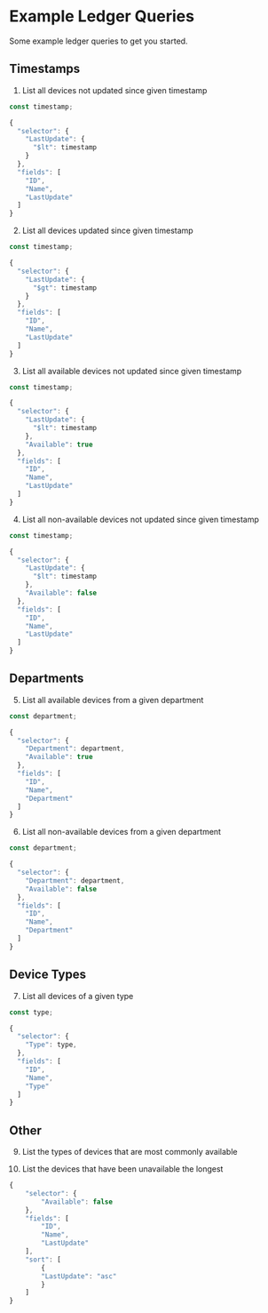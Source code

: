 # Example Ledger Queries
Some example ledger queries to get you started.
## Timestamps
1. List all devices not updated since given timestamp

```js
const timestamp;

{
  "selector": {
    "LastUpdate": {
      "$lt": timestamp
    }
  },
  "fields": [
    "ID",
    "Name",
    "LastUpdate"
  ]
}
```

2. List all devices updated since given timestamp

```js
const timestamp;

{
  "selector": {
    "LastUpdate": {
      "$gt": timestamp
    }
  },
  "fields": [
    "ID",
    "Name",
    "LastUpdate"
  ]
}
```

3. List all available devices not updated since given timestamp

```js
const timestamp;

{
  "selector": {
    "LastUpdate": {
      "$lt": timestamp
    },
    "Available": true
  },
  "fields": [
    "ID",
    "Name",
    "LastUpdate"
  ]
}
```

4. List all non-available devices not updated since given timestamp

```js
const timestamp;

{
  "selector": {
    "LastUpdate": {
      "$lt": timestamp
    },
    "Available": false
  },
  "fields": [
    "ID",
    "Name",
    "LastUpdate"
  ]
}
```

## Departments

5. List all available devices from a given department

```js
const department;

{
  "selector": {
    "Department": department,
    "Available": true
  },
  "fields": [
    "ID",
    "Name",
    "Department"
  ]
}
```


6. List all non-available devices from a given department

```js
const department;

{
  "selector": {
    "Department": department,
    "Available": false
  },
  "fields": [
    "ID",
    "Name",
    "Department"
  ]
}
```

## Device Types

7. List all devices of a given type

```js
const type;

{
  "selector": {
    "Type": type,
  },
  "fields": [
    "ID",
    "Name",
    "Type"
  ]
}
```
<!-- 
8. List the departments with the most devices of a given type

```js
const type;

{
  "selector": {
    "Type": type,
  },
  "fields": [
    "Department",
    "Type"
  ],
  "sort": [
    {
      "Department": "asc"
    }
  ]
}
``` -->

## Other

9. List the types of devices that are most commonly available
<!--     
```js
{
    "selector": {
        "Available": true
    },
    "fields": [
        "Type",
        "Available"
    ],
    "sort": [
        {
        "Type": "asc"
        }
    ]
}
``` -->

10. List the devices that have been unavailable the longest
```js
{
    "selector": {
        "Available": false
    },
    "fields": [
        "ID",
        "Name",
        "LastUpdate"
    ],
    "sort": [
        {
        "LastUpdate": "asc"
        }
    ]
}
```
